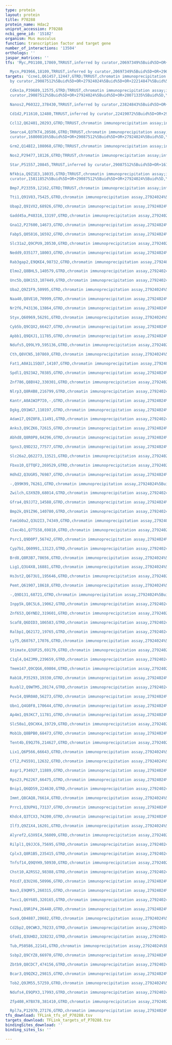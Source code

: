 ```yaml
---
type: protein
layout: protein
title: P70288
protein_name: Hdac2
uniprot_accession: P70288
ncbi_gene_id: '15182'
organism: Mus musculus
function: transcription factor and target gene
number_of_interactions: '13504'
orthologs: ''
jaspar_matrices: ''
tfs: 'Myc,P01108,17869,TRRUST,inferred by curator,20697349%5Buid%5D+OR+29087512%5Buid%5D,Yes

  Mycn,P03966,18109,TRRUST,inferred by curator,20697349%5Buid%5D+OR+29087512%5Buid%5D,Yes'
targets: 'Ccne1,Q61457,12447,GTRD;TRRUST,chromatin immunoprecipitation assay;inferred
  by curator,29087512%5Buid%5D+OR+27924024%5Buid%5D+OR+22214847%5Buid%5D,Yes

  Cdkn1a,P39689,12575,GTRD;TRRUST,chromatin immunoprecipitation assay;inferred by
  curator,29087512%5Buid%5D+OR+27924024%5Buid%5D+OR+20071335%5Buid%5D,Yes

  Nanos2,P60322,378430,TRRUST,inferred by curator,23824843%5Buid%5D+OR+29087512%5Buid%5D,Yes

  Cd1d2,P11610,12480,TRRUST,inferred by curator,22419072%5Buid%5D+OR+29087512%5Buid%5D,Yes

  Ccl12,Q62401,20293,GTRD;TRRUST,chromatin immunoprecipitation assay;inferred by curator,22679019%5Buid%5D+OR+29087512%5Buid%5D+OR+27924024%5Buid%5D,Yes

  Smarca4,Q3TKT4,20586,GTRD;TRRUST,chromatin immunoprecipitation assay;inferred by
  curator,16800816%5Buid%5D+OR+29087512%5Buid%5D+OR+27924024%5Buid%5D,Yes

  Grm2,Q14BI2,108068,GTRD;TRRUST,chromatin immunoprecipitation assay;inferred by curator,29087512%5Buid%5D+OR+22864611%5Buid%5D+OR+27924024%5Buid%5D,Yes

  Nos2,P29477,18126,GTRD;TRRUST,chromatin immunoprecipitation assay;inferred by curator,23824843%5Buid%5D+OR+29087512%5Buid%5D+OR+27924024%5Buid%5D,Yes

  Star,P51557,20845,TRRUST,inferred by curator,29087512%5Buid%5D+OR+16109738%5Buid%5D,Yes

  Nfkbia,Q9Z1E3,18035,GTRD;TRRUST,chromatin immunoprecipitation assay;inferred by
  curator,15811852%5Buid%5D+OR+29087512%5Buid%5D+OR+27924024%5Buid%5D,Yes

  Bmp7,P23359,12162,GTRD;TRRUST,chromatin immunoprecipitation assay;inferred by curator,17452977%5Buid%5D+OR+29087512%5Buid%5D+OR+27924024%5Buid%5D,Yes

  Tti1,Q91V83,75425,GTRD,chromatin immunoprecipitation assay,27924024%5Buid%5D,No

  Ubap2,Q91VX2,68926,GTRD,chromatin immunoprecipitation assay,27924024%5Buid%5D,No

  Gadd45a,P48316,13197,GTRD,chromatin immunoprecipitation assay,27924024%5Buid%5D,No

  Gna12,P27600,14673,GTRD,chromatin immunoprecipitation assay,27924024%5Buid%5D,No

  Fabp5,Q05816,16592,GTRD,chromatin immunoprecipitation assay,27924024%5Buid%5D,No

  Slc31a2,Q9CPU9,20530,GTRD,chromatin immunoprecipitation assay,27924024%5Buid%5D,No

  Nedd9,O35177,18003,GTRD,chromatin immunoprecipitation assay,27924024%5Buid%5D,No

  Rab3gap2,E9QKE4,98732,GTRD,chromatin immunoprecipitation assay,27924024%5Buid%5D,No

  Elmo2,Q8BHL5,140579,GTRD,chromatin immunoprecipitation assay,27924024%5Buid%5D,No

  Unc5b,Q8K1S3,107449,GTRD,chromatin immunoprecipitation assay,27924024%5Buid%5D,No

  Uba2,Q9Z1F9,50995,GTRD,chromatin immunoprecipitation assay,27924024%5Buid%5D,No

  Naa40,Q8VE10,70999,GTRD,chromatin immunoprecipitation assay,27924024%5Buid%5D,No

  Nr2f6,P43136,13864,GTRD,chromatin immunoprecipitation assay,27924024%5Buid%5D,No

  Styx,Q60969,56291,GTRD,chromatin immunoprecipitation assay,27924024%5Buid%5D,No

  Cyb5b,Q9CQX2,66427,GTRD,chromatin immunoprecipitation assay,27924024%5Buid%5D,No

  Apbb1,Q9QXJ1,11785,GTRD,chromatin immunoprecipitation assay,27924024%5Buid%5D,No

  Ndufs5,Q99LY9,595136,GTRD,chromatin immunoprecipitation assay,27924024%5Buid%5D,No

  Cth,Q8VCN5,107869,GTRD,chromatin immunoprecipitation assay,27924024%5Buid%5D,No

  Fat1,A0A1L1SQU7,14107,GTRD,chromatin immunoprecipitation assay,27924024%5Buid%5D,No

  Spdl1,Q923A2,70385,GTRD,chromatin immunoprecipitation assay,27924024%5Buid%5D,No

  Znf786,Q8BV42,330301,GTRD,chromatin immunoprecipitation assay,27924024%5Buid%5D,No

  Nlrp3,Q8R4B8,216799,GTRD,chromatin immunoprecipitation assay,27924024%5Buid%5D,No

  Kantr,A0A1W2P7I0,-,GTRD,chromatin immunoprecipitation assay,27924024%5Buid%5D,No

  Dgkg,Q91WG7,110197,GTRD,chromatin immunoprecipitation assay,27924024%5Buid%5D,No

  Adam17,Q9Z0F8,11491,GTRD,chromatin immunoprecipitation assay,27924024%5Buid%5D,No

  Anks3,Q9CZK6,72615,GTRD,chromatin immunoprecipitation assay,27924024%5Buid%5D,No

  Abhd8,Q8R0P8,64296,GTRD,chromatin immunoprecipitation assay,27924024%5Buid%5D,No

  Spns3,Q9D232,77577,GTRD,chromatin immunoprecipitation assay,27924024%5Buid%5D,No

  Slc26a2,Q62273,13521,GTRD,chromatin immunoprecipitation assay,27924024%5Buid%5D,No

  Fbxo10,Q7TQF2,269529,GTRD,chromatin immunoprecipitation assay,27924024%5Buid%5D,No

  Hdhd2,Q3UGR5,76987,GTRD,chromatin immunoprecipitation assay,27924024%5Buid%5D,No

  -,Q99K99,76261,GTRD,chromatin immunoprecipitation assay,27924024%5Buid%5D,No

  Zwilch,G3X9Z0,68014,GTRD,chromatin immunoprecipitation assay,27924024%5Buid%5D,No

  Gfra4,Q9JJT2,14588,GTRD,chromatin immunoprecipitation assay,27924024%5Buid%5D,No

  Bmp2k,Q91Z96,140780,GTRD,chromatin immunoprecipitation assay,27924024%5Buid%5D,No

  Fam160a2,Q3U2I3,74349,GTRD,chromatin immunoprecipitation assay,27924024%5Buid%5D,No

  Clec4b1,Q7TS58,69810,GTRD,chromatin immunoprecipitation assay,27924024%5Buid%5D,No

  Psrc1,Q9D0P7,56742,GTRD,chromatin immunoprecipitation assay,27924024%5Buid%5D,No

  Cyp7b1,Q60991,13123,GTRD,chromatin immunoprecipitation assay,27924024%5Buid%5D,No

  Brd8,Q8R3B7,78656,GTRD,chromatin immunoprecipitation assay,27924024%5Buid%5D,No

  Lig1,Q3U4X8,16881,GTRD,chromatin immunoprecipitation assay,27924024%5Buid%5D,No

  Hs3st2,Q673U1,195646,GTRD,chromatin immunoprecipitation assay,27924024%5Buid%5D,No

  Pemt,Q61907,18618,GTRD,chromatin immunoprecipitation assay,27924024%5Buid%5D,No

  -,Q9D131,68721,GTRD,chromatin immunoprecipitation assay,27924024%5Buid%5D,No

  Inpp5k,Q8C5L6,19062,GTRD,chromatin immunoprecipitation assay,27924024%5Buid%5D,No

  Znf653,Q6YND2,319601,GTRD,chromatin immunoprecipitation assay,27924024%5Buid%5D,No

  Scaf8,Q6DID3,106583,GTRD,chromatin immunoprecipitation assay,27924024%5Buid%5D,No

  Ralbp1,Q62172,19765,GTRD,chromatin immunoprecipitation assay,27924024%5Buid%5D,No

  Ly75,Q60767,17076,GTRD,chromatin immunoprecipitation assay,27924024%5Buid%5D,No

  Stimate,Q3UF25,69179,GTRD,chromatin immunoprecipitation assay,27924024%5Buid%5D,No

  C1ql4,Q4ZJM9,239659,GTRD,chromatin immunoprecipitation assay,27924024%5Buid%5D,No

  Tmem147,Q9CQG6,69804,GTRD,chromatin immunoprecipitation assay,27924024%5Buid%5D,No

  Rab18,P35293,19330,GTRD,chromatin immunoprecipitation assay,27924024%5Buid%5D,No

  Ruvbl2,Q9WTM5,20174,GTRD,chromatin immunoprecipitation assay,27924024%5Buid%5D,No

  Pex14,Q9R0A0,56273,GTRD,chromatin immunoprecipitation assay,27924024%5Buid%5D,No

  Ubn1,Q4G0F8,170644,GTRD,chromatin immunoprecipitation assay,27924024%5Buid%5D,No

  Ap4m1,Q9JKC7,11781,GTRD,chromatin immunoprecipitation assay,27924024%5Buid%5D,No

  Slc50a1,Q9CXK4,19729,GTRD,chromatin immunoprecipitation assay,27924024%5Buid%5D,No

  Mob1b,Q8BPB0,68473,GTRD,chromatin immunoprecipitation assay,27924024%5Buid%5D,No

  Tent4b,E9QJT6,214627,GTRD,chromatin immunoprecipitation assay,27924024%5Buid%5D,No

  Lix1,Q6P566,66643,GTRD,chromatin immunoprecipitation assay,27924024%5Buid%5D,No

  Cfl2,P45591,12632,GTRD,chromatin immunoprecipitation assay,27924024%5Buid%5D,No

  Asgr1,P34927,11889,GTRD,chromatin immunoprecipitation assay,27924024%5Buid%5D,No

  Rps23,P62267,66475,GTRD,chromatin immunoprecipitation assay,27924024%5Buid%5D,No

  Bnip1,Q6QD59,224630,GTRD,chromatin immunoprecipitation assay,27924024%5Buid%5D,No

  Immt,Q8CAQ8,76614,GTRD,chromatin immunoprecipitation assay,27924024%5Buid%5D,No

  Prrc1,Q3UPH1,73137,GTRD,chromatin immunoprecipitation assay,27924024%5Buid%5D,No

  Khdc4,Q3TCX3,74200,GTRD,chromatin immunoprecipitation assay,27924024%5Buid%5D,No

  Ilf3,Q9Z1X4,16201,GTRD,chromatin immunoprecipitation assay,27924024%5Buid%5D,No

  Alyref2,G3X9I4,56009,GTRD,chromatin immunoprecipitation assay,27924024%5Buid%5D,No

  Rilpl1,Q9JJC6,75695,GTRD,chromatin immunoprecipitation assay,27924024%5Buid%5D,No

  Cplx3,Q8R1B5,235415,GTRD,chromatin immunoprecipitation assay,27924024%5Buid%5D,No

  Tnfsf14,Q9QYH9,50930,GTRD,chromatin immunoprecipitation assay,27924024%5Buid%5D,No

  Chst10,A2RSS2,98388,GTRD,chromatin immunoprecipitation assay,27924024%5Buid%5D,No

  Pdcd7,Q3U2X6,50996,GTRD,chromatin immunoprecipitation assay,27924024%5Buid%5D,No

  Nav3,E9QMF5,260315,GTRD,chromatin immunoprecipitation assay,27924024%5Buid%5D,No

  Tacc1,Q6Y685,320165,GTRD,chromatin immunoprecipitation assay,27924024%5Buid%5D,No

  Psma1,Q9R1P4,26440,GTRD,chromatin immunoprecipitation assay,27924024%5Buid%5D,No

  Sox9,Q04887,20682,GTRD,chromatin immunoprecipitation assay,27924024%5Buid%5D,No

  Cd2bp2,Q9CWK3,70233,GTRD,chromatin immunoprecipitation assay,27924024%5Buid%5D,No

  Gfod1,Q3UHD2,328232,GTRD,chromatin immunoprecipitation assay,27924024%5Buid%5D,No

  Tub,P50586,22141,GTRD,chromatin immunoprecipitation assay,27924024%5Buid%5D,No

  Ssbp2,Q9CYZ8,66970,GTRD,chromatin immunoprecipitation assay,27924024%5Buid%5D,No

  Zbtb9,Q8CDC7,474156,GTRD,chromatin immunoprecipitation assay,27924024%5Buid%5D,No

  Bcar3,Q9QZK2,29815,GTRD,chromatin immunoprecipitation assay,27924024%5Buid%5D,No

  Tob2,Q9JM55,57259,GTRD,chromatin immunoprecipitation assay,27924024%5Buid%5D,No

  Ndufs4,E9QPX3,17993,GTRD,chromatin immunoprecipitation assay,27924024%5Buid%5D,No

  Zfp408,H7BX78,381410,GTRD,chromatin immunoprecipitation assay,27924024%5Buid%5D,No

  Rpl7a,P12970,27176,GTRD,chromatin immunoprecipitation assay,27924024%5Buid%5D,No'
tfs_download: TFLink_tfs_of_P70288.tsv
targets_download: TFLink_targets_of_P70288.tsv
bindingSites_download: ''
binding_sites_ls: ''

---
```

